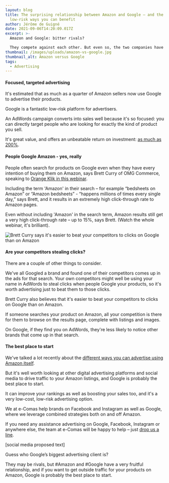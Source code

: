 ```yaml
---
layout: blog
title: The surprising relationship between Amazon and Google – and the low-cost,
  low-risk ways you can benefit
author: Jérôme de Guigné
date: 2021-09-06T14:20:09.017Z
excerpt: >-
  Amazon and Google: bitter rivals? 

  They compete against each other. But even so, the two companies have a surprisingly fruitful relationship.
thumbnail: /images/uploads/amazon-vs-google.jpg
thumbnail_alt: Amazon versus Google
tags:
  - Advertising
---
```


#### Focused, targeted advertising

It's estimated that as much as a quarter of Amazon sellers now use Google to
advertise their products.

Google is a fantastic low-risk platform for advertisers.

An AdWords campaign converts into sales well because it's so focused: you can
directly target people who are looking for exactly the kind of product you sell.

It's great value, and offers an unbeatable return on investment:
[as much as 200%](https://landingcube.com/traffic/amazon-adwords/).

#### People Google Amazon - yes, really

People often search for products on Google even when they have every intention
of buying them on Amazon, says Brett Curry of OMG Commerce, speaking to
[Orange Klik in this webinar](https://youtu.be/U_dCNh0NrSw).

Including the term 'Amazon' in their search – for example “bedsheets on Amazon”
or “Amazon bedsheets” - “happens millions of times every single day,” says
Brett, and it results in an extremely high click-through rate to Amazon pages.

Even without including 'Amazon' in the search term, Amazon results still get a
very high click-through rate – up to 15%, says Brett. (Watch the whole webinar,
it's brilliant).

![Brett Curry says it's easier to beat your competitors to clicks on Google than on Amazon](https://lh4.googleusercontent.com/Wzfu6FekF-9N5RdnJwI8Wy9K5LjwpXTX2Ab0I0Yh1Jg2zDKv0Bp2r4k17Asi8XbLNKDMQiZmwTnSgXycTpdRTiziIi9KJCi26w0svk2Ii6OA7D7NeTOCQsRy7XGkIcw-gu7LQdjd)

#### Are your competitors stealing clicks?

There are a couple of other things to consider.

We've all Googled a brand and found one of their competitors comes up in the ads
for that search. Your own competitors might well be using your name in AdWords
to steal clicks when people Google your products, so it's worth advertising just
to beat them to those clicks.

Brett Curry also believes that it's easier to beat your competitors to clicks on
Google than on Amazon.

If someone searches your product on Amazon, all your competition is there for
them to browse on the results page, complete with listings and images.

On Google, if they find you on AdWords, they're less likely to notice other
brands that come up in that search.

#### The best place to start

We've talked a lot recently about the
[different ways you can advertise using Amazon itself](https://www.youtube.com/watch?v=g5OyWCkLtFE&list=PLIISXNQzZ8Zr98Hm9kmymGy9sQTdsiu-9).

But it's well worth looking at other digital advertising platforms and social
media to drive traffic to your Amazon listings, and Google is probably the best
place to start.

It can improve your rankings as well as boosting your sales too, and it's a very
low-cost, low-risk advertising option.

We at e-Comas help brands on Facebook and Instagram as well as Google, where we
leverage combined strategies both on and off Amazon.

If you need any assistance advertising on Google, Facebook, Instagram or
anywhere else, the team at e-Comas will be happy to help – just
[drop us a line](https://e-comas.com/contact.html).

\[social media proposed text]

Guess who Google’s biggest advertising client is?

They may be rivals, but #Amazon and #Google have a very fruitful relationship,
and if you want to get outside traffic for your products on Amazon, Google is
probably the best place to start.
